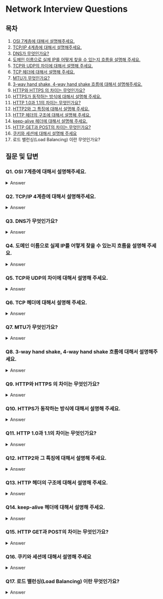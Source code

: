 # Network Interview Questions

## 목차

1. [OSI 7계층에 대해서 설명해주세요.](https://github.com/zhsks528/Front-End-Interview-Questions/tree/master/Network#q1-osi-7%EA%B3%84%EC%B8%B5%EC%97%90-%EB%8C%80%ED%95%B4%EC%84%9C-%EC%84%A4%EB%AA%85%ED%95%B4%EC%A3%BC%EC%84%B8%EC%9A%94)
2. [TCP/IP 4계층에 대해서 설명해주세요.](https://github.com/zhsks528/Front-End-Interview-Questions/tree/master/Network#q2-tcpip-4%EA%B3%84%EC%B8%B5%EC%97%90-%EB%8C%80%ED%95%B4%EC%84%9C-%EC%84%A4%EB%AA%85%ED%95%B4%EC%A3%BC%EC%84%B8%EC%9A%94)
3. [DNS가 무엇인가요?](https://github.com/zhsks528/Front-End-Interview-Questions/tree/master/Network#q3-dns%EA%B0%80-%EB%AC%B4%EC%97%87%EC%9D%B8%EA%B0%80%EC%9A%94)
4. [도메인 이름으로 실제 IP를 어떻게 찾을 수 있는지 흐름을 설명해 주세요.](https://github.com/zhsks528/Front-End-Interview-Questions/tree/master/Network#q4-%EB%8F%84%EB%A9%94%EC%9D%B8-%EC%9D%B4%EB%A6%84%EC%9C%BC%EB%A1%9C-%EC%8B%A4%EC%A0%9C-ip%EB%A5%BC-%EC%96%B4%EB%96%BB%EA%B2%8C-%EC%B0%BE%EC%9D%84-%EC%88%98-%EC%9E%88%EB%8A%94%EC%A7%80-%ED%9D%90%EB%A6%84%EC%9D%84-%EC%84%A4%EB%AA%85%ED%95%B4-%EC%A3%BC%EC%84%B8%EC%9A%94)
5. [TCP와 UDP의 차이에 대해서 설명해 주세요.](https://github.com/zhsks528/Front-End-Interview-Questions/tree/master/Network#q5-tcp%EC%99%80-udp%EC%9D%98-%EC%B0%A8%EC%9D%B4%EC%97%90-%EB%8C%80%ED%95%B4%EC%84%9C-%EC%84%A4%EB%AA%85%ED%95%B4-%EC%A3%BC%EC%84%B8%EC%9A%94)
6. [TCP 헤더에 대해서 설명해 주세요.](https://github.com/zhsks528/Front-End-Interview-Questions/tree/master/Network#q6-tcp-%ED%97%A4%EB%8D%94%EC%97%90-%EB%8C%80%ED%95%B4%EC%84%9C-%EC%84%A4%EB%AA%85%ED%95%B4-%EC%A3%BC%EC%84%B8%EC%9A%94)
7. [MTU가 무엇인가요?](https://github.com/zhsks528/Front-End-Interview-Questions/tree/master/Network#q7-mtu%EA%B0%80-%EB%AC%B4%EC%97%87%EC%9D%B8%EA%B0%80%EC%9A%94)
8. [3-way hand shake, 4-way hand shake 흐름에 대해서 설명해주세요.](https://github.com/zhsks528/Front-End-Interview-Questions/tree/master/Network#q8-3-way-hand-shake-4-way-hand-shake-%ED%9D%90%EB%A6%84%EC%97%90-%EB%8C%80%ED%95%B4%EC%84%9C-%EC%84%A4%EB%AA%85%ED%95%B4%EC%A3%BC%EC%84%B8%EC%9A%94)
9. [HTTP와 HTTPS 의 차이는 무엇인가요?](https://github.com/zhsks528/Front-End-Interview-Questions/tree/master/Network#q9-http-%ED%94%84%EB%A1%9C%ED%86%A0%EC%BD%9C%EC%97%90-%EB%8C%80%ED%95%B4%EC%84%9C-%EC%95%84%EB%8A%94%EB%8C%80%EB%A1%9C-%EB%A7%90%ED%95%B4%EC%A3%BC%EC%84%B8%EC%9A%94)
10. [HTTPS가 동작하는 방식에 대해서 설명해 주세요.](https://github.com/zhsks528/Front-End-Interview-Questions/tree/master/Network#q10-http-%ED%94%84%EB%A1%9C%ED%86%A0%EC%BD%9C%EC%97%90-%EB%8C%80%ED%95%B4%EC%84%9C-%EC%95%84%EB%8A%94%EB%8C%80%EB%A1%9C-%EB%A7%90%ED%95%B4%EC%A3%BC%EC%84%B8%EC%9A%94)
11. [HTTP 1.0과 1.1의 차이는 무엇인가요?](https://github.com/zhsks528/Front-End-Interview-Questions/tree/master/Network#q11-http-10%EA%B3%BC-11%EC%9D%98-%EC%B0%A8%EC%9D%B4%EB%8A%94-%EB%AC%B4%EC%97%87%EC%9D%B8%EA%B0%80%EC%9A%94)
12. [HTTP2와 그 특징에 대해서 설명해 주세요.](https://github.com/zhsks528/Front-End-Interview-Questions/tree/master/Network#q12-http2%EC%99%80-%EA%B7%B8-%ED%8A%B9%EC%A7%95%EC%97%90-%EB%8C%80%ED%95%B4%EC%84%9C-%EC%84%A4%EB%AA%85%ED%95%B4-%EC%A3%BC%EC%84%B8%EC%9A%94)
13. [HTTP 헤더의 구조에 대해서 설명해 주세요.](https://github.com/zhsks528/Front-End-Interview-Questions/tree/master/Network#q13-http-%ED%97%A4%EB%8D%94%EC%9D%98-%EA%B5%AC%EC%A1%B0%EC%97%90-%EB%8C%80%ED%95%B4%EC%84%9C-%EC%84%A4%EB%AA%85%ED%95%B4-%EC%A3%BC%EC%84%B8%EC%9A%94)
14. [keep-alive 헤더에 대해서 설명해 주세요.](https://github.com/zhsks528/Front-End-Interview-Questions/tree/master/Network#q14-keep-alive-%ED%97%A4%EB%8D%94%EC%97%90-%EB%8C%80%ED%95%B4%EC%84%9C-%EC%84%A4%EB%AA%85%ED%95%B4-%EC%A3%BC%EC%84%B8%EC%9A%94)
15. [HTTP GET과 POST의 차이는 무엇인가요?](https://github.com/zhsks528/Front-End-Interview-Questions/tree/master/Network#q15-http-get%EA%B3%BC-post%EC%9D%98-%EC%B0%A8%EC%9D%B4%EB%8A%94-%EB%AC%B4%EC%97%87%EC%9D%B8%EA%B0%80%EC%9A%94)
16. [쿠키와 세션에 대해서 설명해 주세요](https://github.com/zhsks528/Front-End-Interview-Questions/tree/master/Network#q16-%EC%BF%A0%ED%82%A4%EC%99%80-%EC%84%B8%EC%85%98%EC%97%90-%EB%8C%80%ED%95%B4%EC%84%9C-%EC%84%A4%EB%AA%85%ED%95%B4-%EC%A3%BC%EC%84%B8%EC%9A%94)
17. 로드 밸런싱(Load Balancing) 이란 무엇인가요?

## 질문 및 답변

### Q1. OSI 7계층에 대해서 설명해주세요.

<details>
<summary>Answer</summary>

ISO에서 제안한 통신 규약으로써 컴퓨터 네트워크 프로토콜 디자인과 통신 계층으로 나누어 설명한 것입니다.

OSI 계층 순서는 아래와 같습니다.

물리층 - 데이터링크층 - 네트워크층 - 전송층 - 세션층 - 표현층 - 응용층

#### 1. 물리층

데이터를 전기신호로 변환해서 전송하는 층입니다.

관련장비로는 리피터와 허브가 있습니다.

#### 2. 데이터 링크층

신뢰성있고 효율적인 정보 전송을 할 수 있도록 도와주는 층입니다.

- 흐름제어, 오류제어, 순서제어, 프레임의 동기화를 제공합니다.

관련장비로는 스위치가 있습니다.

#### 3. 네트워크층

네트워크 연결을 관리하는 기능과 데이터의 교환 및 중계 기능을 하는 층입니다.

관련장비로는 라우터, IP가 있습니다.

#### 4. 전송층

종단시스템간에 투명한 데이터 전송을 가능하게 하는 층입니다.

- 흐름제어, 오류제어, 주소설정, 다중화를 제공합니다.

관련장비로는 게이트웨이가 있습니다.

#### 5. 세션층

송 수신측 간의 관련성을 유지하고 대화 제어를 담당하는 층입니다.

#### 6. 표현층

통신에 적당한 형태로 변환하는 기능을 담당하는 층입니다.

- 코드 변환, 암호화, 문맥관리 기능을 제공합니다.

#### 7. 응용층

사용자가 OSI 환경에 접근할 수 있도록 서비스를 제공하는 층입니다.

</details>

### Q2. TCP/IP 4계층에 대해서 설명해주세요.

<details>
<summary>Answer</summary>

TCP/IP 계층의 순서는 아래와 같습니다.

네트워크 액세스층 - 인터넷층 - 전송층 - 응용층

#### 1. 네트워크 액세스층

OSI 7계층에서 물리계층 + 데이터 링크 계층에 해당되는 계층입니다.

네트워크 드라이버와 같은 물리적인 TCP/IP 패킷의 전달 및 수신 과정에 대해 당담하고 있는 계층입니다.

#### 2. 인터넷층

OSI 7계층에서 네트워크층과 대응되는 계층입니다.

패킷을 목적지까지 효율적으로 전달하는 것만 고려하는 계층입니다.

#### 3. 전송층

OSI 7계층에서 전송계층과 동일한 역할을 하는 계층입니다.

전달되는 패킷의 오류를 검사하고 재 전송을 요구하는 등의 전반적인 제어를 담당하는 계층입니다.

#### 4. 응용층

OSI 세션, 표현, 응용층을 포함하는 계층입니다.

사용자의 응용 프로그램 레벨에서 데이터를 처리하는 계층입니다.

</details>

### Q3. DNS가 무엇인가요?

<details>
<summary>Answer</summary>

DNS는 도메인 이름을 IP 주소로 변환하는 역할을 합니다.

웹 페이지의 로딩에는 4개의 DNS 서버가 관여를 합니다.

#### 1. DNS 리커서

클라이언트 컴퓨터로부터 쿼리를 받도록 고안된 서버입니다.

- ex. 도서관의 어딘가에 있는 책을 찾아달라고 요청받는 사서

#### 2. 루트 이름 서버

호스트 이름을 IP 주소로 변환하는 첫 단계입니다.

- ex. 도서관에서 책장 위치를 가리키는 색인

#### 3. TLD 이름 서버

특정 IP 주소 검색의 다음 단계이며, 호스트 이름의 마지막 부분을 호스팅합니다. (`example.com` 에서 TLD 서버는 `.com`)

- ex. 도서관의 특정 책장으로 생각

#### 4. 권한 있는 서버

요청한 레코드에 대한 액세스 권한이 있다면, 요청한 호스트 이름의 IP 주소를, 초기 요청을 한 DNS 리커서에 돌려보냅니다.

- ex. 책장에 있는 사전처럼 특정 이름을 정의로 변환

</details>
 
### Q4. 도메인 이름으로 실제 IP를 어떻게 찾을 수 있는지 흐름을 설명해 주세요.

<details>
<summary>Answer</summary>

1. 사용자가 웹 브라우저에 `example.com`을 입력하면, 쿼리가 인터넷으로 이동하고 DNS 재귀 확인자가 이를 수신합니다.
2. 이어서 확인자가 DNS 루트 이름 서버(.)를 쿼리합니다.
3. 루트 서버가 도메인에 대한 정보를 저장하는 최상위 도메인(TLD) DNS 서버의 주소로 확인자에 응답합니다.
4. 확인자가 .com TLD에 요청합니다.
5. TLD 서버가 도메인 이름 서버(`example.com`)의 IP주소로 응답합니다.
6. 재귀 확인자가 도메인의 이름 서버로 쿼리를 보냅니다.
7. `example.com`의 IP주소가 이름 서버에서 확인자에게 반환합니다.
8. DNS 확인자가 처음 요청한 도메인의 IP주소로 웹 브라우저에 응답합니다.
9. 브라우저가 IP주소로 HTTP 요청을 보냅니다.
10. 해당 IP의 서버가 브라우저에서 렌더링할 웹 페이지를 반환합니다.

</details>

### Q5. TCP와 UDP의 차이에 대해서 설명해 주세요.

<details>
<summary>Answer</summary>

TCP는 연결지향적이며 신뢰성을 가지고 있는 프로토콜입니다.

UDP는 비연결지향적이며 속도를 중시하는 프로토콜입니다.

</details>

### Q6. TCP 헤더에 대해서 설명해 주세요.

<details>
<summary>Answer</summary>

</details>

### Q7. MTU가 무엇인가요?

<details>
<summary>Answer</summary>

MTU = Maximum Transmission Unit 으로 최대 전송 단위의 약자입니다.

TCP/IP 네트워크와 같이 패킷 또는 프레임 기반의 네트워크에서 전송될 수 있는 최대 크기의 패킷 또는 프레임을 가리키며, 옥텟을 단위로 사용합니다.

TCP는 어떠한 전송에서라도 각 패킷의 크기를 결정하는데 있어 MTU를 사용합니다.

MTU가 크게 설정되어 있을 때

- 커다란 크기의 패킷을 처리할 수 없는 라우터를 만났을 때 **재전송 해야하는 경우가 생길 수 있습니다**.

MTU가 작게 설정되었을 때

- 상대적으로 헤더 및 송 수신 확인에 따르는 **오버헤드가 커지게 됩니다**.

</details>

### Q8. 3-way hand shake, 4-way hand shake 흐름에 대해서 설명해주세요.

<details>
<summary>Answer</summary>

#### 3-way hand shake (연결)

#### [STEP 1]

클라이언트가 시퀀스 넘버를 랜덤으로 생성하여 SYN 패킷에 담아 보냅니다.

#### [STEP 2]

서버는 자신만의 시퀀스 넘버를 랜덤으로 생성하여 SYN 패킷에 담고 클라이언트의 SYN 패킷에 있는 `시퀀스 번호 + 1`를 해서 ACK 패킷에 담아 같이 보냅니다.

SYN과 ACK를 받은 클라이언트는 ACK 패킷의 시퀀스 번호를 보고 자신이 보낸 시퀀스 번호와 차이가 1임을 확인합니다. 차이가 1이라면 연결되었다고 판단합니다.

#### [STEP 3]

클라이언트는 서버의 SYN 패킷에 있는 `시퀀스 번호 + 1`를 해서 ACK 패킷에 담아 보냅니다.

ACK 패킷을 받은 서버는 자신의 시퀀스 넘버와 ACK 패킷의 시퀀스 번호의 차이가 1임을 확인합니다. 차이가 1이라면 연결되었다고 판단합니다.

이후로는 본격적으로 통신할 수 있게 됩니다.

#### 4-way hand shake (해제)

#### [STEP 1]

클라이언트가 연결을 종료하겠다는 FIN 플래그를 전송합니다. 이 때 클라이언트는 `FIN-WAIT` 상태가 됩니다.

#### [STEP 2]

FIN 플래그를 받은 서버는 일단 확인 메시지 ACK를 보내고 자신의 통신이 끝날 때까지 기다리기 위해 `CLOSE-WAIT` 상태가 됩니다.

#### [STEP 3]

연결을 종료할 준비가 되면, 연결 해지를 위한 준비가 되었음을 알리기 위해 클라이언트에게 FIN 플래그를 전송합니다. 이 때 서버는 `LAST-ACK` 상태가 됩니다.

#### [STEP 4]

클라이언트는 해지준비가 되었다는 ACK를 보냅니다. 이 때 클라이언트의 상태가 `FIN-WAIT`에서 `TIME-WAIT` 으로 변경됩니다.

만약 서버에서 FIN을 전송하기 전에 전송된 패킷이 라우팅 지연이나 패킷 유실로 인한 재전송 등으로 인해 FIN 패킷보다 늦게 도착하는 상황이 발생한다면?

- 클라이언트에서 세션을 종료시킨 후 뒤늦게 도착하는 패킷이 있다면 이 패킷은 드랍되고 데이터는 유실될 것입니다.
- 클라이언트는 이러한 현상에 대비하여 서버로부터 FIN을 수신하더라도 일정시간동안 세션을 남겨놓고 잉여 패킷을 기다리는 과정을 거치게 되는데 이 과정을 `TIME-WAIT` 이라고 합니다. 일정시간이 지나면, 세션을 만료하고 연결을 종료시키며, `CLOSE` 상태로 변경됩니다.

</details>

### Q9. HTTP와 HTTPS 의 차이는 무엇인가요?

<details>
<summary>Answer</summary>

가장 큰 차이점은 보안입니다.

HTTP는 제 3자가 전송된 데이터를 가로채면 정보를 열람할 수 있어서 보안이 취약합니다.

HTTPS는 제 3자가 전송된 데이터를 가로채더라도 암호화가 되어있기 때문에 정보를 열람할 수 없어 보안을 유지할 수 있습니다.

</details>

### Q10. HTTPS가 동작하는 방식에 대해서 설명해 주세요.

<details>
<summary>Answer</summary>

</details>

### Q11. HTTP 1.0과 1.1의 차이는 무엇인가요?

<details>
<summary>Answer</summary>

</details>

### Q12. HTTP2와 그 특징에 대해서 설명해 주세요.

<details>
<summary>Answer</summary>

1. 한 번의 연결에 여러 번의 송신을 할 수 있습니다.
2. 헤더 정보를 HPACK 압축 방식을 이용하여 압축해서 보냅니다.
3. 다중화를 이용하여 HOL Blocking이 발생하지 않습니다.

</details>

### Q13. HTTP 헤더의 구조에 대해서 설명해 주세요.

<details>
<summary>Answer</summary>

</details>

### Q14. keep-alive 헤더에 대해서 설명해 주세요.

<details>
<summary>Answer</summary>

TCP가 전송이 끝나면 연결이 끊어지듯이 HTTP도 서로 전송이 끝나면 끊어집니다. 그런데 매번 이렇게 똑같은 주소로 요청을 할 때마다 새로운 연결을 설정하고 끊어야 한다면 자원이 낭비됩니다.

이런 문제를 막고자 Keep-Alive가 생겼습니다.

#### 사용방법

```http
HTTP/1.1 200 OK
Connection: Keep-Alive
Content-Encoding: gzip
Content-Type: text/html; charset=utf-8
Date: Thu, 11 Aug 2016 15:23:13 GMT
Keep-Alive: timeout=5, max=1000
Last-Modified: Mon, 25 Jul 2016 04:32:39 GMT
Server: Apache
```

</details>

### Q15. HTTP GET과 POST의 차이는 무엇인가요?

<details>
<summary>Answer</summary>

GET은 리소스를 조회할 때 쓰는 메서드로서 내용을 HEAD에 담아서 보냅니다.

POST는 리소스를 생성할 때 쓰는 메소드로서 내용을 BODY에 담아서 보냅니다.

</details>

### Q16. 쿠키와 세션에 대해서 설명해 주세요

<details>
<summary>Answer</summary>

#### 1. 쿠키

쿠키는 클라이언트 로컬에 저장되는 Key-Value쌍의 작은 데이터 파일입니다.

1. 클라이언트가 서버에 로그인 요청을 합니다
2. 서버는 클라이언트의 로그인 요청의 유효성을 확인하고(아이디와 비밀번호 검사) 응답헤더에 set-cookie: user=chrisjune 를 추가하여 응답합니다.
3. 클라이언트는 이후 서버에 요청할 때 전달받은 cookie: user=chrisjune쿠키를 자동으로 요청헤더에 추가하여 요청합니다. 헤더에 쿠키값을 자동으로 추가하여 주는데 이는 브라우저에서 처리해주는 작업입니다.

쿠키의 기한이 정해져 있지 않고 명시적으로 지우지 않는다면 반 영구적으로 쿠키가 남아있게 됩니다.

#### 2. 세션

브라우저가 종료되기 전까지 클라이언트의 요청을 유지하게 해주는 기술입니다.

1. 클라이언트가 서버에 로그인 요청을 합니다.
2. 서버는 클라이언트의 로그인 요청의 유효성을 확인하고(아이디와 비밀번호 검사) unique한 id를 sessionid라는 이름으로 저장합니다.
3. 서버가 응답할 때 응답헤더에 set-cookie: sessionid:a1x2fjz를 추가하여 응답합니다.
4. 클라이언트는 이후 서버에 요청할 때 전달받은 sessionid:a1x2fjz쿠키를 자동으로 요청헤더에 추가하여 요청합니다.
5. 서버에서는 요청헤더의 sessionid 값을 저장된 세션저장소에서 찾아보고 유효한지 확인후 요청을 처리하고 응답합니다.
   세션의 내용은 서버에 저장되기 때문에 계속하여 늘어날 경우 서버에 부하가 발생합니다.

#### 3. 쿠키와 세션의 차이점

쿠키와 세션의 차이점은 총 4가지 입니다

1. 저장위치
   쿠키는 로컬에, 세션은 로컬과 서버에 저장됩니다.

2. 보안
   쿠키는 탈취와 변조가 가능하지만, 세션은 ID값만 가지고 있고 서버에도 저장이 되어있기 때문에 상대적으로 안전합니다.

3. Lifecycle
   쿠키는 브라우저를 종료해도 파일로 남아있지만, 세션은 브라우저 종료시 세션을 삭제합니다

4. 속도
   쿠키는 파일에서 읽기 때문에 상대적으로 빠르고, 세션은 요청마다 서버에서 처리를 해야하기 때문에 비교적 느립니다.

</details>

### Q17. 로드 밸런싱(Load Balancing) 이란 무엇인가요?

<details>
<summary>Answer</summary>

부하분산 또는 로드 밸런싱은 컴퓨터 네트워크 기술의 일종으로 중앙처리장치 혹은 저장장치와 같은 컴퓨터 자원들에게 작업을 나누는 것을 의미한다.

#### 로드 밸런싱 알고리즘

#### 1. 라운드로빈

서버에 들어온 요청을 순서대로 돌아가며 배정하는 방식입니다.

- 서버와의 연결이 오래 지속되지 않는 경우 적합합니다.

#### 2. 가중 라운드로빈 방식

각 서버에 가중치를 매기고 가중치가 높은 서버에 요청을 우선적으로 배정하는 방식입니다.

- 서버의 트래픽 처리 능력이 다른 경우 사용합니다.

#### 3. 최소 연결 방식

요청이 들어온 시점에 가장 적은 연결 상태를 보이는 서버에 트래픽을 배정하는 방식입니다.

- 서버에 분배된 트래픽들이 일정하지 않은 경우에 적합합니다.

#### 4. IP 해시 방식

클라이언트의 IP주소를 특정 서버로 매핑하여 요청을 처리하는 방식입니다.

- 사용자가 항상 동일한 서버로 연결됩니다.

</details>
